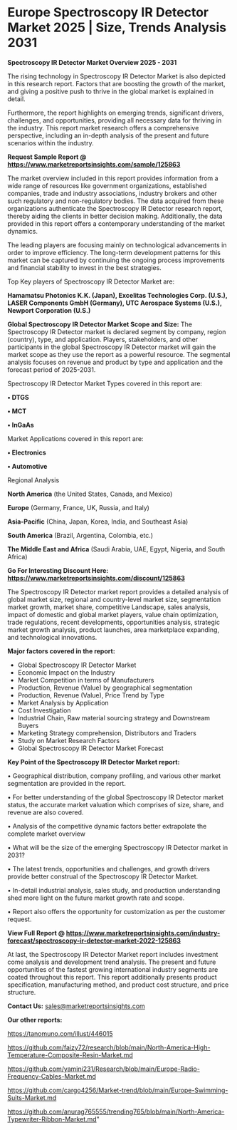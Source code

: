  # Europe Spectroscopy IR Detector Market 2025 | Size, Trends Analysis 2031

<Strong> Spectroscopy IR Detector Market Overview 2025 - 2031</strong>

The rising technology in Spectroscopy IR Detector Market is also depicted in this research report. Factors that are boosting the growth of the market, and giving a positive push to thrive in the global market is explained in detail.

Furthermore, the report highlights on emerging trends, significant drivers, challenges, and opportunities, providing all necessary data for thriving in the industry. This report market research offers a comprehensive perspective, including an in-depth analysis of the present and future scenarios within the industry.

<strong>Request Sample Report @ <a href=https://www.marketreportsinsights.com/sample/125863>https://www.marketreportsinsights.com/sample/125863</a></strong>

The market overview included in this report provides information from a wide range of resources like government organizations, established companies, trade and industry associations, industry brokers and other such regulatory and non-regulatory bodies. The data acquired from these organizations authenticate the Spectroscopy IR Detector research report, thereby aiding the clients in better decision making. Additionally, the data provided in this report offers a contemporary understanding of the market dynamics.

The leading players are focusing mainly on technological advancements in order to improve efficiency. The long-term development patterns for this market can be captured by continuing the ongoing process improvements and financial stability to invest in the best strategies.

Top Key players of Spectroscopy IR Detector Market are:

<strong>Hamamatsu Photonics K.K. (Japan), Excelitas Technologies Corp. (U.S.), LASER Components GmbH (Germany), UTC Aerospace Systems (U.S.), Newport Corporation (U.S.)</strong>

<strong><b>Global Spectroscopy IR Detector Market Scope and Size:</b></strong>
The Spectroscopy IR Detector market is declared segment by company, region (country), type, and application. Players, stakeholders, and other participants in the global Spectroscopy IR Detector market will gain the market scope as they use the report as a powerful resource. The segmental analysis focuses on revenue and product by type and application and the forecast period of 2025-2031.

Spectroscopy IR Detector Market Types covered in this report are:

<strong>• DTGS

• MCT

• InGaAs</strong>

Market Applications covered in this report are:

<strong>• Electronics

• Automotive</strong> 

Regional Analysis

<strong>North America</strong> (the United States, Canada, and Mexico)

<strong>Europe</strong> (Germany, France, UK, Russia, and Italy)

<strong>Asia-Pacific</strong> (China, Japan, Korea, India, and Southeast Asia)

<strong>South America</strong> (Brazil, Argentina, Colombia, etc.)

<strong>The Middle East and Africa</strong> (Saudi Arabia, UAE, Egypt, Nigeria, and South Africa)

<strong>Go For Interesting Discount Here: <a href=https://www.marketreportsinsights.com/discount/125863>https://www.marketreportsinsights.com/discount/125863</a></strong>

The Spectroscopy IR Detector market report provides a detailed analysis of global market size, regional and country-level market size, segmentation market growth, market share, competitive Landscape, sales analysis, impact of domestic and global market players, value chain optimization, trade regulations, recent developments, opportunities analysis, strategic market growth analysis, product launches, area marketplace expanding, and technological innovations.

<strong><b>Major factors covered in the report:</b></strong>
<ul>
  <li>Global Spectroscopy IR Detector Market </li>
  <li>Economic Impact on the Industry</li>
  <li>Market Competition in terms of Manufacturers</li>
  <li>Production, Revenue (Value) by geographical segmentation</li>
  <li>Production, Revenue (Value), Price Trend by Type</li>
  <li>Market Analysis by Application</li>
  <li>Cost Investigation</li>
  <li>Industrial Chain, Raw material sourcing strategy and Downstream Buyers</li>
  <li>Marketing Strategy comprehension, Distributors and Traders</li>
  <li>Study on Market Research Factors</li>
  <li>Global Spectroscopy IR Detector Market Forecast</li>
</ul>

<strong><b>Key Point of the Spectroscopy IR Detector Market report:</b></strong>

• Geographical distribution, company profiling, and various other market segmentation are provided in the report.

• For better understanding of the global Spectroscopy IR Detector market status, the accurate market valuation which comprises of size, share, and revenue are also covered.

• Analysis of the competitive dynamic factors better extrapolate the complete market overview

• What will be the size of the emerging Spectroscopy IR Detector market in 2031?

• The latest trends, opportunities and challenges, and growth drivers provide better construal of the Spectroscopy IR Detector Market.

• In-detail industrial analysis, sales study, and production understanding shed more light on the future market growth rate and scope.

• Report also offers the opportunity for customization as per the customer request.

<strong><b>View Full Report @ <a href=https://www.marketreportsinsights.com/industry-forecast/spectroscopy-ir-detector-market-2022-125863>https://www.marketreportsinsights.com/industry-forecast/spectroscopy-ir-detector-market-2022-125863</a></b></strong>


At last, the Spectroscopy IR Detector Market report includes investment come analysis and development trend analysis. The present and future opportunities of the fastest growing international industry segments are coated throughout this report. This report additionally presents product specification, manufacturing method, and product cost structure, and price structure.

<strong>Contact Us:</strong>
sales@marketreportsinsights.com

<strong>Our other reports:</strong>

<a href=https://tanomuno.com/illust/446015>https://tanomuno.com/illust/446015</a>

<a href=https://github.com/faizy72/research/blob/main/North-America-High-Temperature-Composite-Resin-Market.md>https://github.com/faizy72/research/blob/main/North-America-High-Temperature-Composite-Resin-Market.md</a>

<a href=https://github.com/yamini231/Research/blob/main/Europe-Radio-Frequency-Cables-Market.md>https://github.com/yamini231/Research/blob/main/Europe-Radio-Frequency-Cables-Market.md</a>

<a href=https://github.com/cargo4256/Market-trend/blob/main/Europe-Swimming-Suits-Market.md>https://github.com/cargo4256/Market-trend/blob/main/Europe-Swimming-Suits-Market.md</a>

<a href=https://github.com/anurag765555/trending765/blob/main/North-America-Typewriter-Ribbon-Market.md>https://github.com/anurag765555/trending765/blob/main/North-America-Typewriter-Ribbon-Market.md</a>"
